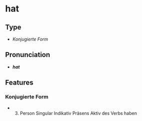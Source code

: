 # hat
## Type
- _Konjugierte Form_
## Pronunciation
- **_hat_**
## Features
### Konjugierte Form
-  3. Person Singular Indikativ Präsens Aktiv des Verbs haben
